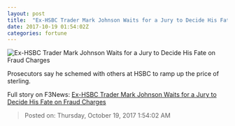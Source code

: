 ```yaml
---
layout: post
title:  "Ex-HSBC Trader Mark Johnson Waits for a Jury to Decide His Fate on Fraud Charges"
date: 2017-10-19 01:54:02Z
categories: fortune
---
```


![Ex-HSBC Trader Mark Johnson Waits for a Jury to Decide His Fate on Fraud Charges](https://fortunedotcom.files.wordpress.com/2017/10/hsbc.jpg)

Prosecutors say he schemed with others at HSBC to ramp up the price of sterling.


Full story on F3News: [Ex-HSBC Trader Mark Johnson Waits for a Jury to Decide His Fate on Fraud Charges](http://www.f3nws.com/n/CFnVRB)

> Posted on: Thursday, October 19, 2017 1:54:02 AM
